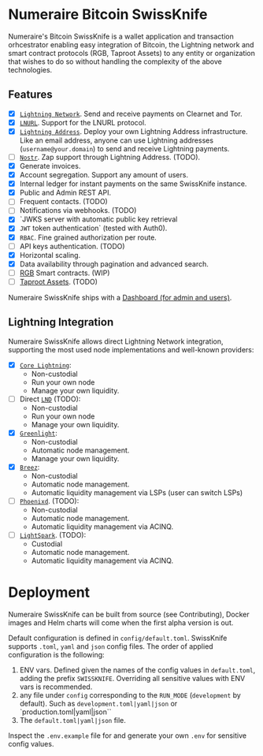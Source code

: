 # Numeraire Bitcoin SwissKnife

Numeraire's Bitcoin SwissKnife is a wallet application and transaction orhcestrator enabling easy integration of Bitcoin, the Lightning network and smart contract protocols (RGB, Taproot Assets) to any entity or organization that wishes to do so without handling the complexity of the above technologies.

## Features

- [x] [`Lightning Network`](https://github.com/lnurl/luds). Send and receive payments on Clearnet and Tor.
- [x] [`LNURL`](https://github.com/lnurl/luds). Support for the LNURL protocol.
- [x] [`Lightning Address`](https://lightningaddress.com/). Deploy your own Lightning Address infrastructure. Like an email address, anyone can use Lightning addresses (`username@your.domain`) to send and receive Lightning payments.
- [ ] [`Nostr`](https://github.com/nostr-protocol/nips/blob/master/57.md). Zap support through Lightning Address. (TODO).
- [x] Generate invoices.
- [x] Account segregation. Support any amount of users.
- [x] Internal ledger for instant payments on the same SwissKnife instance.
- [x] Public and Admin REST API.
- [ ] Frequent contacts. (TODO)
- [ ] Notifications via webhooks. (TODO)
- [x] `JWKS server with automatic public key retrieval
- [x] `JWT` token authentication` (tested with Auth0).
- [x] `RBAC`. Fine grained authorization per route.
- [ ] API keys authentication. (TODO)
- [x] Horizontal scaling.
- [x] Data availability through pagination and advanced search.
- [ ] [RGB](https://rgb.tech/) Smart contracts. (WIP)
- [ ] [Taproot Assets](https://docs.lightning.engineering/the-lightning-network/taproot-assets). (TODO)

Numeraire SwissKnife ships with a [Dashboard (for admin and users)](https://github.com/bitcoin-numeraire/swissknife-dashboard).

## Lightning Integration

Numeraire SwissKnife allows direct Lightning Network integration, supporting the most used node implementations and well-known providers:

- [x] [`Core Lightning`](https://corelightning.org/):
  - Non-custodial
  - Run your own node
  - Manage your own liquidity.
- [ ] Direct [`LND`](https://github.com/lightningnetwork/lnd) (TODO):
  - Non-custodial
  - Run your own node
  - Manage your own liquidity.
- [x] [`Greenlight`](https://blockstream.com/lightning/greenlight/):
  - Non-custodial
  - Automatic node management.
  - Manage your own liquidity.
- [x] [`Breez`](https://breez.technology/sdk/):
  - Non-custodial
  - Automatic node management.
  - Automatic liquidity management via LSPs (user can switch LSPs)
- [ ] [`Phoenixd`](https://phoenix.acinq.co/server). (TODO):
  - Non-custodial
  - Automatic node management.
  - Automatic liquidity management via ACINQ.
- [ ] [`LightSpark`](https://www.lightspark.com/). (TODO):
  - Custodial
  - Automatic node management.
  - Automatic liquidity management via ACINQ.

# Deployment

Numeraire SwissKnife can be built from source (see Contributing), Docker images and Helm charts will come when the first alpha version is out.

Default configuration is defined in `config/default.toml`. SwissKnife supports `.toml`, `yaml` and `json` config files. The order of applied configuration is the following:

1. ENV vars. Defined given the names of the config values in `default.toml`, adding the prefix `SWISSKNIFE`. Overriding all sensitive values with ENV vars is recommended.
2. any file under `config` corresponding to the `RUN_MODE` (`development` by default). Such as `development.toml|yaml|json` or `production.toml|yaml|json``
3. The `default.toml|yaml|json` file.

Inspect the `.env.example` file for and generate your own `.env` for sensitive config values.
